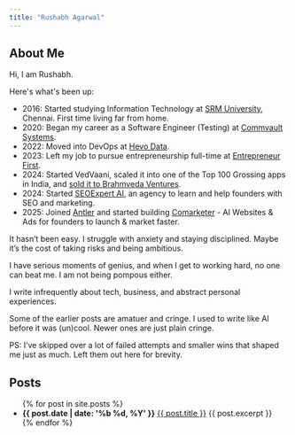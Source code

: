 ```yaml
---
title: "Rushabh Agarwal"
---
```


## About Me

Hi, I am Rushabh. 

Here's what's been up:

- 2016: Started studying Information Technology at [SRM University](https://www.srmist.edu.in/), Chennai. First time living far from home.
- 2020: Began my career as a Software Engineer (Testing) at [Commvault Systems](https://commvault.com).
- 2022: Moved into DevOps at [Hevo Data](https://hevodata.com).
- 2023: Left my job to pursue entrepreneurship full-time at [Entrepreneur First](https://joinef.com).
- 2024: Started VedVaani, scaled it into one of the Top 100 Grossing apps in India, and [sold it to Brahmveda Ventures](https://www.entrepreneur.com/en-in/news-and-trends/brahmveda-ventures-acquires-vedvaani-to-pioneer-ai-driven/482668).
- 2024: Started [SEOExpert AI](https://tryseoexpert.com), an agency to learn and help founders with SEO and marketing.
- 2025: Joined [Antler](https://antler.co) and started building [Comarketer](https://www.comarketer.dev) - AI Websites & Ads for founders to launch & market faster.

It hasn’t been easy. I struggle with anxiety and staying disciplined. Maybe it’s the cost of taking risks and being ambitious.

I have serious moments of genius, and when I get to working hard, no one can beat me. I am not being pompous either. 

I write infrequently about tech, business, and abstract personal experiences.

Some of the earlier posts are amatuer and cringe. I used to write like AI before it was (un)cool. Newer ones are just plain cringe.


PS: I’ve skipped over a lot of failed attempts and smaller wins that shaped me just as much. Left them out here for brevity.



## Posts

<ul class="post-list">
  {% for post in site.posts %}
    <li>
      <span><strong>{{ post.date | date: '%b %d, %Y' }}</strong></span>
      <a class="post-item" href="{{ post.url }}">{{ post.title }}</a>
      {{ post.excerpt }}
    </li>
  {% endfor %}
</ul>

